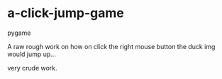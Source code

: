 # a-click-jump-game
pygame

A raw rough work on how on click the right mouse button the duck img would jump up...

very crude work.
